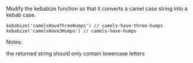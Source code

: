 Modify the kebabize function so that it converts a camel case string into a kebab case.
```
kebabize('camelsHaveThreeHumps') // camels-have-three-humps
kebabize('camelsHave3Humps') // camels-have-humps
```
Notes:

the returned string should only contain lowercase letters